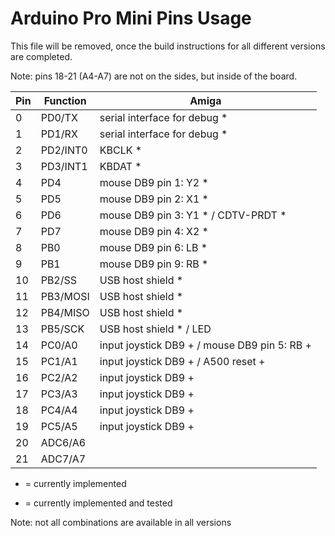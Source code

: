 Arduino Pro Mini Pins Usage
===========================

This file will be removed, once the build instructions for all different
versions are completed.

Note: pins 18-21 (A4-A7) are not on the sides, but inside of the board.

Pin | Function | Amiga
----|----------|----------------------------------------------
  0 | PD0/TX   | serial interface for debug *
  1 | PD1/RX   | serial interface for debug *
  2 | PD2/INT0 | KBCLK *
  3 | PD3/INT1 | KBDAT *
  4 | PD4      | mouse DB9 pin 1: Y2 *
  5 | PD5      | mouse DB9 pin 2: X1 *
  6 | PD6      | mouse DB9 pin 3: Y1 * / CDTV-PRDT *
  7 | PD7      | mouse DB9 pin 4: X2 *
  8 | PB0      | mouse DB9 pin 6: LB *
  9 | PB1      | mouse DB9 pin 9: RB *
 10 | PB2/SS   | USB host shield *
 11 | PB3/MOSI | USB host shield *
 12 | PB4/MISO | USB host shield *
 13 | PB5/SCK  | USB host shield * / LED
 14 | PC0/A0   | input joystick DB9 + / mouse DB9 pin 5: RB +
 15 | PC1/A1   | input joystick DB9 + / A500 reset +
 16 | PC2/A2   | input joystick DB9 +
 17 | PC3/A3   | input joystick DB9 +
 18 | PC4/A4   | input joystick DB9 +
 19 | PC5/A5   | input joystick DB9 +
 20 | ADC6/A6  |
 21 | ADC7/A7  | 

+ = currently implemented
* = currently implemented and tested

Note: not all combinations are available in all versions

